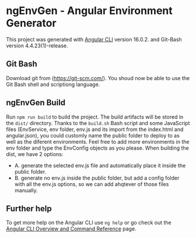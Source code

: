 # ngEnvGen - Angular Environment Generator

This project was generated with [Angular CLI](https://github.com/angular/angular-cli) version 16.0.2. and Git-Bash version 4.4.23(1)-release.


## Git Bash

Download git from (https://git-scm.com/). You shoud now be able to use the Git Bash shell and scriptiong language.


## ngEnvGen Build

Run `npm run build` to build the project. The build artifacts will be stored in the `dist/` directory.
Thanks to the `build.sh` Bash script and some JavaScript files (EnvService, env folder, env.js and its import from the index.html and angular.json),
you could customly name the public folder to deploy to as well as the diferent environments. Feel free to add more environments in the env folder
and type the EnvConfig objects as you please.
When building the dist, we have 2 options: 
- A. generate the selected env.js file and automatically place it inside the public folder.
- B. generate no env.js inside the public folder, but add a config folder with all the env.js options, so we can add ahqtever of those files manually.


## Further help

To get more help on the Angular CLI use `ng help` or go check out the [Angular CLI Overview and Command Reference](https://angular.io/cli) page.
